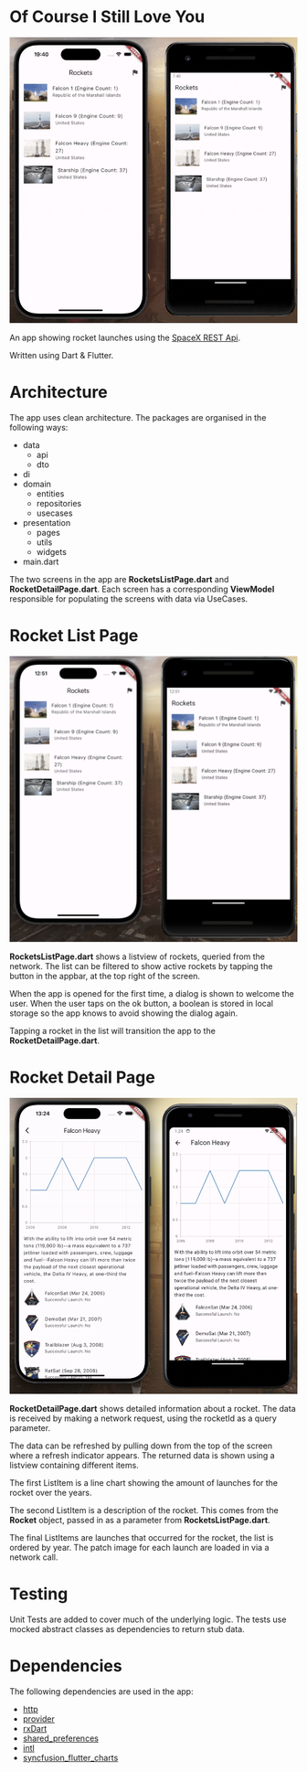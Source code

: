 # Of Course I Still Love You

![Of Course I Still Love You App Screen](/images/AppScreens.gif)

An app showing rocket launches using the [SpaceX REST Api](https://github.com/r-spacex/SpaceX-API). 

Written using Dart & Flutter.

# Architecture

The app uses clean architecture. The packages are organised in the following ways:

- data
    - api
    - dto
- di
- domain
    - entities
    - repositories
    - usecases
- presentation
    - pages
    - utils
    - widgets
- main.dart

The two screens in the app are **RocketsListPage.dart** and **RocketDetailPage.dart**. Each screen has a corresponding **ViewModel** responsible for populating the screens with data via UseCases.

# Rocket List Page

![Rocket List Page](/images/AppScreen.png)

**RocketsListPage.dart** shows a listview of rockets, queried from the network. The list can be filtered to show active rockets by tapping the button in the appbar, at the top right of the screen.

When the app is opened for the first time, a dialog is shown to welcome the user. When the user taps on the ok button, a boolean is stored in local storage so the app knows to avoid showing the dialog again.

Tapping a rocket in the list will transition the app to the **RocketDetailPage.dart**.

# Rocket Detail Page

![Rocket Detail Page](/images/RocketDetailPage.png)

**RocketDetailPage.dart** shows detailed information about a rocket. The data is received by making a network request, using the rocketId as a query parameter.

The data can be refreshed by pulling down from the top of the screen where a refresh indicator appears. The returned data is shown using a listview containing different items.

The first ListItem is a line chart showing the amount of launches for the rocket over the years.

The second ListItem is a description of the rocket. This comes from the **Rocket** object, passed in as a parameter from **RocketsListPage.dart**.

The final ListItems are launches that occurred for the rocket, the list is ordered by year. The patch image for each launch are loaded in via a network call.

# Testing

Unit Tests are added to cover much of the underlying logic. The tests use mocked abstract classes as dependencies to return stub data.

# Dependencies

The following dependencies are used in the app:

- [http](https://pub.dev/packages/http)
- [provider](https://pub.dev/packages/provider)
- [rxDart](https://pub.dev/packages/rxdart)
- [shared_preferences](https://pub.dev/packages/shared_preferences)
- [intl](https://pub.dev/packages/intl)
- [syncfusion_flutter_charts](https://pub.dev/packages/syncfusion_flutter_charts)
